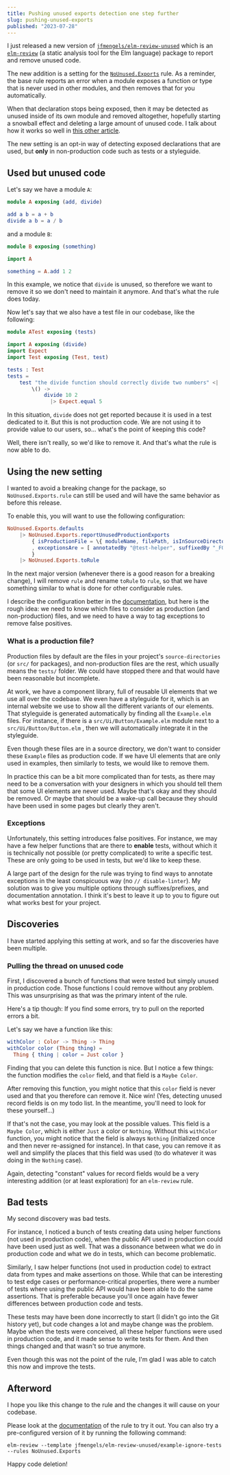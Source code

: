 ```yaml
---
title: Pushing unused exports detection one step further
slug: pushing-unused-exports
published: "2023-07-28"
---
```


I just released a new version of [`jfmengels/elm-review-unused`](https://package.elm-lang.org/packages/jfmengels/elm-review-unused/latest/) which is an [`elm-review`](https://elm-review.com) (a static analysis tool for the Elm language) package to report and remove unused code.

The new addition is a setting for the [`NoUnused.Exports`](https://package.elm-lang.org/packages/jfmengels/elm-review-unused/latest/NoUnused-Exports) rule.
As a reminder, the base rule reports an error when a module exposes a function or type that is never used in other modules, and then removes that for you automatically.

When that declaration stops being exposed, then it may be detected as unused inside of its own module and removed altogether, hopefully starting a snowball effect and deleting a large amount of unused code. I talk about how it works so well in [this other article](/safe-dead-code-removal/).

The new setting is an opt-in way of detecting exposed declarations that are used, but **only** in non-production code such as tests or a styleguide.

## Used but unused code

Let's say we have a module `A`:

```elm
module A exposing (add, divide)

add a b = a + b
divide a b = a / b
```

and a module `B`:

```elm
module B exposing (something)

import A

something = A.add 1 2
```

In this example, we notice that `divide` is unused, so therefore we want to remove it so we don't need to maintain it anymore. And that's what the rule does today.

Now let's say that we also have a test file in our codebase, like the following:

```elm
module ATest exposing (tests)

import A exposing (divide)
import Expect
import Test exposing (Test, test)

tests : Test
tests =
    test "the divide function should correctly divide two numbers" <|
        \() ->
            divide 10 2
              |> Expect.equal 5
```

In this situation, `divide` does not get reported because it is used in a test dedicated to it. But this is not production code. We are not using it to provide value to our users, so... what's the point of keeping this code?

Well, there isn't really, so we'd like to remove it. And that's what the rule is now able to do.

## Using the new setting

I wanted to avoid a breaking change for the package, so `NoUnused.Exports.rule` can still be used and will have the same behavior as before this release.

To enable this, you will want to use the following configuration:

```elm
NoUnused.Exports.defaults
    |> NoUnused.Exports.reportUnusedProductionExports
        { isProductionFile = \{ moduleName, filePath, isInSourceDirectories } -> isInSourceDirectories
        , exceptionsAre = [ annotatedBy "@test-helper", suffixedBy "_FOR_TESTS" ]
        }
	|> NoUnused.Exports.toRule
```

In the next major version (whenever there is a good reason for a breaking change), I will remove `rule` and rename `toRule` to `rule`, so that we have something similar to what is done for other configurable rules.

I describe the configuration better in the [documentation](https://package.elm-lang.org/packages/jfmengels/elm-review-unused/latest/NoUnused-Exports), but here is the rough idea: we need to know which files to consider as production (and non-production) files, and we need to have a way to tag exceptions to remove false positives.

### What is a production file?

Production files by default are the files in your project's `source-directories` (or `src/` for packages), and non-production files are the rest, which usually means the `tests/` folder. We could have stopped there and that would have been reasonable but incomplete.

At work, we have a component library, full of reusable UI elements that we use all over the codebase. We even have a styleguide for it, which is an internal website we use to show all the different variants of our elements. That styleguide is generated automatically by finding all the `Example.elm` files. For instance, if there is a `src/Ui/Button/Example.elm` module next to a `src/Ui/Button/Button.elm` , then we will automatically integrate it in the styleguide.

Even though these files are in a source directory, we don't want to consider these `Example` files as production code. If we have UI elements that are only used in examples, then similarly to tests, we would like to remove them.

In practice this can be a bit more complicated than for tests, as there may need to be a conversation with your designers in which you should tell them that some UI elements are never used. Maybe that's okay and they should be removed. Or maybe that should be a wake-up call because they should have been used in some pages but clearly they aren't.

### Exceptions

Unfortunately, this setting introduces false positives. For instance, we may have a few helper functions that are there to **enable** tests, without which it is technically not possible (or pretty complicated) to write a specific test. These are only going to be used in tests, but we'd like to keep these.

A large part of the design for the rule was trying to find ways to annotate exceptions in the least conspicuous way (no `// disable-linter`).
My solution was to give you multiple options through suffixes/prefixes, and documentation annotation. I think it's best
to leave it up to you to figure out what works best for your project.

## Discoveries


I have started applying this setting at work, and so far the discoveries have been multiple.

### Pulling the thread on unused code

First, I discovered a bunch of functions that were tested but simply unused in production code. Those functions I could remove without any problem.
This was unsurprising as that was the primary intent of the rule.

Here's a tip though: If you find some errors, try to pull on the reported errors a bit.

Let's say we have a function like this:

```elm
withColor : Color -> Thing -> Thing
withColor color (Thing thing) =
  Thing { thing | color = Just color }
```

Finding that you can delete this function is nice. But I notice a few things: the function modifies the `color` field, and that field is a `Maybe Color`.

After removing this function, you might notice that this `color` field is never used and that you therefore can remove it. Nice win!
(Yes, detecting unused record fields is on my todo list. In the meantime, you'll need to look for these yourself...)

If that's not the case, you may look at the possible values. This field is a `Maybe Color`, which is either `Just` a color or `Nothing`.
Without this `withColor` function, you might notice that the field is always `Nothing` (initialized once and then never re-assigned for instance).
In that case, you can remove it as well and simplify the places that this field was used (to do whatever it was doing in the `Nothing` case).

Again, detecting "constant" values for record fields would be a very interesting addition (or at least exploration) for an `elm-review` rule.


## Bad tests

My second discovery was bad tests.

For instance, I noticed a bunch of tests creating data using helper functions (not used in production code), when the public API used in production could have been used just as well. That was a dissonance between what we do in production code and what we do in tests, which can become problematic.

Similarly, I saw helper functions (not used in production code) to extract data from types and make assertions on those. While that can be interesting to test edge cases or performance-critical properties, there were a number of tests where using the public API would have been able to do the same assertions. That is preferable because you'll once again have fewer differences between production code and tests.

These tests may have been done incorrectly to start (I didn't go into the Git history yet), but code changes a lot and maybe change was the problem. Maybe when the tests were conceived, all these helper functions were used in production code, and it made sense to write tests for them. And then things changed and that wasn't so true anymore.

Even though this was not the point of the rule, I'm glad I was able to catch this now and improve the tests.

## Afterword

I hope you like this change to the rule and the changes it will cause on your codebase.

Please look at the [documentation](https://package.elm-lang.org/packages/jfmengels/elm-review-unused/latest/NoUnused-Exports) of the rule to try it out. You can also try a pre-configured version of it by running the following command:
```
elm-review --template jfmengels/elm-review-unused/example-ignore-tests --rules NoUnused.Exports
```

Happy code deletion!